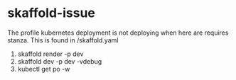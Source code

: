 # skaffold-issue

The profile kubernetes deployment is not deploying when here are requires stanza. This is found in <prjectRoot>/skaffold.yaml 

1. skaffold render -p dev
2. skaffold dev -p dev  -vdebug
3. kubectl get po -w